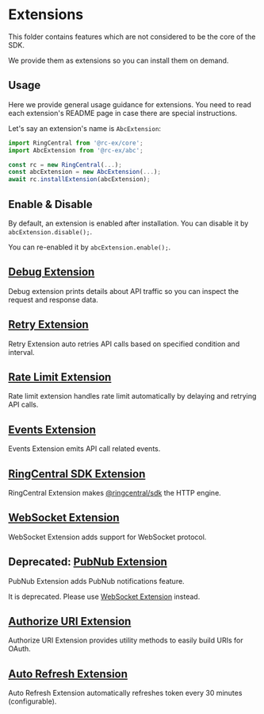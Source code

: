 # Extensions

This folder contains features which are not considered to be the core of the SDK.

We provide them as extensions so you can install them on demand.

## Usage

Here we provide general usage guidance for extensions. You need to read each extension's README page in case there are special instructions.

Let's say an extension's name is `AbcExtension`:

```ts
import RingCentral from '@rc-ex/core';
import AbcExtension from '@rc-ex/abc';

const rc = new RingCentral(...);
const abcExtension = new AbcExtension(...);
await rc.installExtension(abcExtension);
```

## Enable & Disable

By default, an extension is enabled after installation. You can disable it by `abcExtension.disable();`.

You can re-enabled it by `abcExtension.enable();`.

## [Debug Extension](./debug)

Debug extension prints details about API traffic so you can inspect the request and response data.

## [Retry Extension](./retry)

Retry Extension auto retries API calls based on specified condition and interval.

## [Rate Limit Extension](./rate-limit)

Rate limit extension handles rate limit automatically by delaying and retrying API calls.

## [Events Extension](./events)

Events Extension emits API call related events.

## [RingCentral SDK Extension](./rcsdk)

RingCentral Extension makes [@ringcentral/sdk](https://www.npmjs.com/package/@ringcentral/sdk) the HTTP engine.

## [WebSocket Extension](./ws)

WebSocket Extension adds support for WebSocket protocol.

## Deprecated: [PubNub Extension](./pubnub)

PubNub Extension adds PubNub notifications feature.

It is deprecated. Please use [WebSocket Extension](./ws) instead.

## [Authorize URI Extension](./authorize-uri)

Authorize URI Extension provides utility methods to easily build URIs for OAuth.

## [Auto Refresh Extension](./auto-refresh)

Auto Refresh Extension automatically refreshes token every 30 minutes (configurable).
